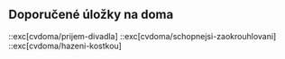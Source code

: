 ## Doporučené úložky na doma

::exc[cvdoma/prijem-divadla]
::exc[cvdoma/schopnejsi-zaokrouhlovani]
::exc[cvdoma/hazeni-kostkou]
